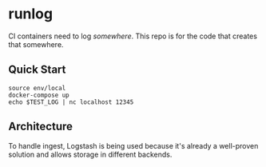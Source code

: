 # runlog

CI containers need to log _somewhere_. This repo is for the code that creates
that somewhere.

## Quick Start

```
source env/local
docker-compose up
echo $TEST_LOG | nc localhost 12345
```

## Architecture

To handle ingest, Logstash is being used because it's already a well-proven
solution and allows storage in different backends.
